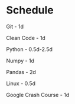 # Schedule

Git - 1d

Clean Code - 1d

Python - 0.5d-2.5d

Numpy - 1d

Pandas - 2d

Linux - 0.5d

Google Crash Course - 1d
